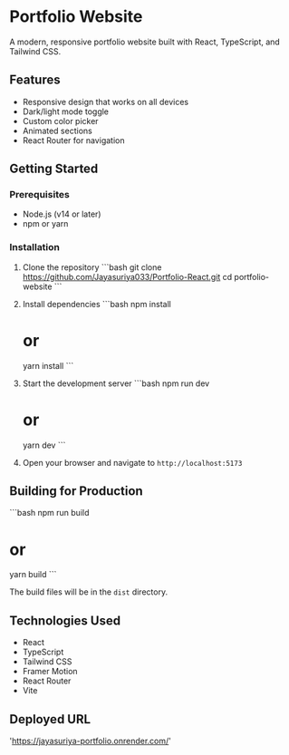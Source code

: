 # Portfolio Website

A modern, responsive portfolio website built with React, TypeScript, and Tailwind CSS.

## Features

- Responsive design that works on all devices
- Dark/light mode toggle
- Custom color picker
- Animated sections
- React Router for navigation

## Getting Started

### Prerequisites

- Node.js (v14 or later)
- npm or yarn

### Installation

1. Clone the repository
   \`\`\`bash
   git clone https://github.com/Jayasuriya033/Portfolio-React.git
   cd portfolio-website
   \`\`\`

2. Install dependencies
   \`\`\`bash
   npm install
   # or
   yarn install
   \`\`\`

3. Start the development server
   \`\`\`bash
   npm run dev
   # or
   yarn dev
   \`\`\`

4. Open your browser and navigate to `http://localhost:5173`

## Building for Production

\`\`\`bash
npm run build
# or
yarn build
\`\`\`

The build files will be in the `dist` directory.

## Technologies Used

- React
- TypeScript
- Tailwind CSS
- Framer Motion
- React Router
- Vite

## Deployed URL
'https://jayasuriya-portfolio.onrender.com/'

